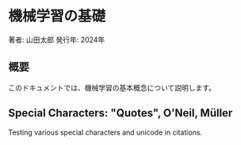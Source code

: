 # 機械学習の基礎

著者: 山田太郎
発行年: 2024年

## 概要

このドキュメントでは、機械学習の基本概念について説明します。

## Special Characters: "Quotes", O'Neil, Müller

Testing various special characters and unicode in citations.